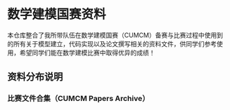 # 数学建模国赛资料

本仓库整合了我所带队伍在数学建模国赛（CUMCM）备赛与比赛过程中使用到的所有关于模型建立，代码实现以及论文撰写相关的资料文件，供同学们参考使用，希望同学们能在数学建模比赛中取得优异的成绩！

## 资料分布说明

### 比赛文件合集（CUMCM Papers Archive）

